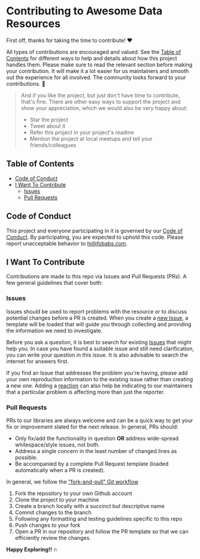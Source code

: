 # Contributing to Awesome Data Resources

First off, thanks for taking the time to contribute! ❤️

All types of contributions are encouraged and valued. See the [Table of Contents](#table-of-contents) for different ways to help and details about how this project handles them. Please make sure to read the relevant section before making your contribution. It will make it a lot easier for us maintainers and smooth out the experience for all involved. The community looks forward to your contributions. 🎉

> And if you like the project, but just don't have time to contribute, that's fine. There are other easy ways to support the project and show your appreciation, which we would also be very happy about:
> - Star the project
> - Tweet about it
> - Refer this project in your project's readme
> - Mention the project at local meetups and tell your friends/colleagues

<!-- omit in toc -->
## Table of Contents

- [Code of Conduct](#code-of-conduct)
- [I Want To Contribute](#i-want-to-contribute)
  - [Issues](#issues)
  - [Pull Requests](#pull-requests)


## Code of Conduct

This project and everyone participating in it is governed by our
[Code of Conduct](https://github.com/fobabs/python-practice/blob/master/CODE_OF_CONDUCT.md).
By participating, you are expected to uphold this code. Please report unacceptable behavior
to [hi@fobabs.com](mailto:hi@fobabs.com).


## I Want To Contribute

Contributions are made to this repo via Issues and Pull Requests (PRs). A few general guidelines that cover both:

### Issues

Issues should be used to report problems with the resource or to discuss potential changes before a PR is created. When you create a [new Issue](https://github.com/fobabs/python-practice/issues/new), a template will be loaded that will guide you through collecting and providing the information we need to investigate.

Before you ask a question, it is best to search for existing [Issues](https://github.com/fobabs/python-practice/issues) that might help you. In case you have found a suitable issue and still need clarification, you can write your question in this issue. It is also advisable to search the internet for answers first.

If you find an Issue that addresses the problem you're having, please add your own reproduction information to the existing issue rather than creating a new one. Adding a [reaction](https://github.blog/2016-03-10-add-reactions-to-pull-requests-issues-and-comments/) can also help be indicating to our maintainers that a particular problem is affecting more than just the reporter.


### Pull Requests

PRs to our libraries are always welcome and can be a quick way to get your fix or improvement slated for the next release. In general, PRs should:

- Only fix/add the functionality in question **OR** address wide-spread whitespace/style issues, not both.
- Address a single concern in the least number of changed lines as possible.
- Be accompanied by a complete Pull Request template (loaded automatically when a PR is created).

In general, we follow the ["fork-and-pull" Git workflow](https://github.com/susam/gitpr)

1. Fork the repository to your own Github account
2. Clone the project to your machine
3. Create a branch locally with a succinct but descriptive name
4. Commit changes to the branch
5. Following any formatting and testing guidelines specific to this repo
6. Push changes to your fork
7. Open a PR in our repository and follow the PR template so that we can efficiently review the changes.

**Happy Exploring!!** :fire:
